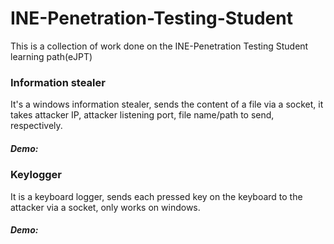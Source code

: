 # INE-Penetration-Testing-Student

This is a collection of work done on the INE-Penetration Testing Student learning path(eJPT)

### Information stealer

It's a windows information stealer, sends the content of a file via a socket, it takes attacker IP, attacker listening port,  file name/path to send, respectively.

##### Demo:









### Keylogger

It is a keyboard logger, sends each pressed key on the keyboard to the attacker via a socket, only works on windows.

##### Demo:
